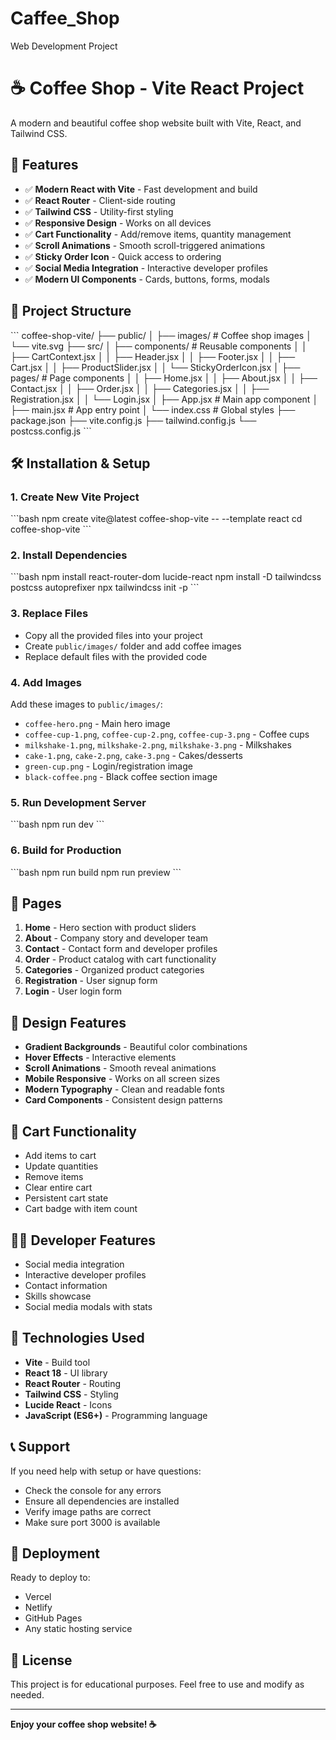 # Caffee_Shop
Web Development Project



# ☕ Coffee Shop - Vite React Project

A modern and beautiful coffee shop website built with Vite, React, and Tailwind CSS.

## 🚀 Features

- ✅ **Modern React with Vite** - Fast development and build
- ✅ **React Router** - Client-side routing
- ✅ **Tailwind CSS** - Utility-first styling
- ✅ **Responsive Design** - Works on all devices
- ✅ **Cart Functionality** - Add/remove items, quantity management
- ✅ **Scroll Animations** - Smooth scroll-triggered animations
- ✅ **Sticky Order Icon** - Quick access to ordering
- ✅ **Social Media Integration** - Interactive developer profiles
- ✅ **Modern UI Components** - Cards, buttons, forms, modals

## 📁 Project Structure

\`\`\`
coffee-shop-vite/
├── public/
│   ├── images/           # Coffee shop images
│   └── vite.svg
├── src/
│   ├── components/       # Reusable components
│   │   ├── CartContext.jsx
│   │   ├── Header.jsx
│   │   ├── Footer.jsx
│   │   ├── Cart.jsx
│   │   ├── ProductSlider.jsx
│   │   └── StickyOrderIcon.jsx
│   ├── pages/           # Page components
│   │   ├── Home.jsx
│   │   ├── About.jsx
│   │   ├── Contact.jsx
│   │   ├── Order.jsx
│   │   ├── Categories.jsx
│   │   ├── Registration.jsx
│   │   └── Login.jsx
│   ├── App.jsx         # Main app component
│   ├── main.jsx        # App entry point
│   └── index.css       # Global styles
├── package.json
├── vite.config.js
├── tailwind.config.js
└── postcss.config.js
\`\`\`

## 🛠️ Installation & Setup

### 1. Create New Vite Project
\`\`\`bash
npm create vite@latest coffee-shop-vite -- --template react
cd coffee-shop-vite
\`\`\`

### 2. Install Dependencies
\`\`\`bash
npm install react-router-dom lucide-react
npm install -D tailwindcss postcss autoprefixer
npx tailwindcss init -p
\`\`\`

### 3. Replace Files
- Copy all the provided files into your project
- Create `public/images/` folder and add coffee images
- Replace default files with the provided code

### 4. Add Images
Add these images to `public/images/`:
- `coffee-hero.png` - Main hero image
- `coffee-cup-1.png`, `coffee-cup-2.png`, `coffee-cup-3.png` - Coffee cups
- `milkshake-1.png`, `milkshake-2.png`, `milkshake-3.png` - Milkshakes
- `cake-1.png`, `cake-2.png`, `cake-3.png` - Cakes/desserts
- `green-cup.png` - Login/registration image
- `black-coffee.png` - Black coffee section image

### 5. Run Development Server
\`\`\`bash
npm run dev
\`\`\`

### 6. Build for Production
\`\`\`bash
npm run build
npm run preview
\`\`\`

## 📱 Pages

1. **Home** - Hero section with product sliders
2. **About** - Company story and developer team
3. **Contact** - Contact form and developer profiles
4. **Order** - Product catalog with cart functionality
5. **Categories** - Organized product categories
6. **Registration** - User signup form
7. **Login** - User login form

## 🎨 Design Features

- **Gradient Backgrounds** - Beautiful color combinations
- **Hover Effects** - Interactive elements
- **Scroll Animations** - Smooth reveal animations
- **Mobile Responsive** - Works on all screen sizes
- **Modern Typography** - Clean and readable fonts
- **Card Components** - Consistent design patterns

## 🛒 Cart Functionality

- Add items to cart
- Update quantities
- Remove items
- Clear entire cart
- Persistent cart state
- Cart badge with item count

## 👨‍💻 Developer Features

- Social media integration
- Interactive developer profiles
- Contact information
- Skills showcase
- Social media modals with stats

## 🔧 Technologies Used

- **Vite** - Build tool
- **React 18** - UI library
- **React Router** - Routing
- **Tailwind CSS** - Styling
- **Lucide React** - Icons
- **JavaScript (ES6+)** - Programming language

## 📞 Support

If you need help with setup or have questions:
- Check the console for any errors
- Ensure all dependencies are installed
- Verify image paths are correct
- Make sure port 3000 is available

## 🚀 Deployment

Ready to deploy to:
- Vercel
- Netlify
- GitHub Pages
- Any static hosting service

## 📝 License

This project is for educational purposes. Feel free to use and modify as needed.

---

**Enjoy your coffee shop website! ☕**
